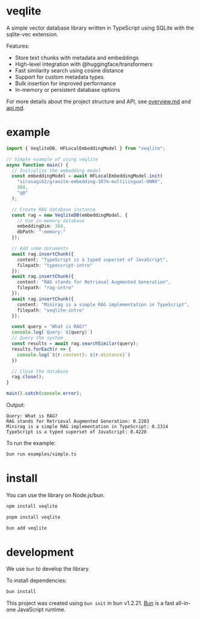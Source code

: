# veqlite

A simple vector database library written in TypeScript using SQLite with the sqlite-vec extension.

Features:
- Store text chunks with metadata and embeddings
- High-level integration with @huggingface/transformers
- Fast similarity search using cosine distance
- Support for custom metadata types
- Bulk insertion for improved performance
- In-memory or persistent database options


For more details about the project structure and API, see [overview.md](./overview.md) and [api.md](./api.md).

# example
```typescript
import { VeqliteDB, HFLocalEmbeddingModel } from "veqlite";

// Simple example of using veqlite
async function main() {
  // Initialize the embedding model
  const embeddingModel = await HFLocalEmbeddingModel.init(
    "sirasagi62/granite-embedding-107m-multilingual-ONNX",
    384,
    "q8"
  );

  // Create RAG database instance
  const rag = new VeqliteDB(embeddingModel, {
    // Use in-memory database
    embeddingDim: 384,
    dbPath: ":memory:"
  });

  // Add some documents
  await rag.insertChunk({
    content: "TypeScript is a typed superset of JavaScript",
    filepath: "typescript-intro"
  });
  await rag.insertChunk({
    content: "RAG stands for Retrieval Augmented Generation",
    filepath: "rag-intro"
  });
  await rag.insertChunk({
    content: "Minirag is a simple RAG implementation in TypeScript",
    filepath: "veqlite-intro"
  });

  const query = "What is RAG?"
  console.log(`Query: ${query}`)
  // Query the system
  const results = await rag.searchSimilar(query);
  results.forEach(r => {
    console.log(`${r.content}: ${r.distance}`)
  })

  // Close the database
  rag.close();
}

main().catch(console.error);
```

Output:
```
Query: What is RAG?
RAG stands for Retrieval Augmented Generation: 0.2203
Minirag is a simple RAG implementation in TypeScript: 0.2314
TypeScript is a typed superset of JavaScript: 0.4220
```

To run the example:

```bash
bun run examples/simple.ts
```

# install

You can use the library on Node.js/bun.

```bash
npm install veqlite

pnpm install veqlite

bun add veqlite
```

# development
We use `bun` to develop the library.

To install dependencies:

```bash
bun install
```

This project was created using `bun init` in bun v1.2.21. [Bun](https://bun.com) is a fast all-in-one JavaScript runtime.
